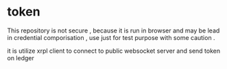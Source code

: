 # token

This repository is not secure , because it is run in browser and may be lead in 
credential comporisation , use just for test purpose with some caution .

it is utilize xrpl client to connect to public websocket server and 
send token on ledger 

